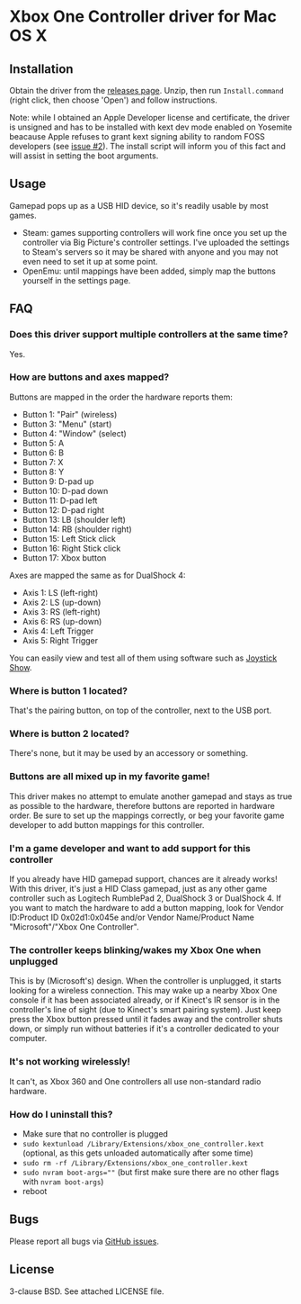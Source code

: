 # Xbox One Controller driver for Mac OS X

## Installation

Obtain the driver from the [releases page](https://github.com/lloeki/xbox_one_controller/releases). Unzip, then run `Install.command` (right click, then choose 'Open') and follow instructions.

Note: while I obtained an Apple Developer license and certificate, the driver is unsigned and has to be installed with kext dev mode enabled on Yosemite beacause Apple refuses to grant kext signing ability to random FOSS developers (see [issue #2](https://github.com/lloeki/xbox_one_controller/issues/2)). The install script will inform you of this fact and will assist in setting the boot arguments.

## Usage

Gamepad pops up as a USB HID device, so it's readily usable by most games.

- Steam: games supporting controllers will work fine once you set up the controller via Big Picture's controller settings. I've uploaded the settings to Steam's servers so it may be shared with anyone and you may not even need to set it up at some point.
- OpenEmu: until mappings have been added, simply map the buttons yourself in the settings page.

## FAQ

### Does this driver support multiple controllers at the same time?

Yes.

### How are buttons and axes mapped?

Buttons are mapped in the order the hardware reports them:

- Button 1: "Pair" (wireless)
- Button 3: "Menu" (start)
- Button 4: "Window" (select)
- Button 5: A
- Button 6: B
- Button 7: X
- Button 8: Y
- Button 9: D-pad up
- Button 10: D-pad down
- Button 11: D-pad left
- Button 12: D-pad right
- Button 13: LB (shoulder left)
- Button 14: RB (shoulder right)
- Button 15: Left Stick click
- Button 16: Right Stick click
- Button 17: Xbox button

Axes are mapped the same as for DualShock 4:

- Axis 1: LS (left-right)
- Axis 2: LS (up-down)
- Axis 3: RS (left-right)
- Axis 6: RS (up-down)
- Axis 4: Left Trigger
- Axis 5: Right Trigger

You can easily view and test all of them using software such as [Joystick Show](https://itunes.apple.com/fr/app/joystick-show/id515886877).

### Where is button 1 located?

That's the pairing button, on top of the controller, next to the USB port.

### Where is button 2 located?

There's none, but it may be used by an accessory or something.

### Buttons are all mixed up in my favorite game!

This driver makes no attempt to emulate another gamepad and stays as true as possible to the hardware, therefore buttons are reported in hardware order. Be sure to set up the mappings correctly, or beg your favorite game developer to add button mappings for this controller.

### I'm a game developer and want to add support for this controller

If you already have HID gamepad support, chances are it already works! With this driver, it's just a HID Class gamepad, just as any other game controller such as Logitech RumblePad 2, DualShock 3 or DualShock 4. If you want to match the hardware to add a button mapping, look for Vendor ID:Product ID 0x02d1:0x045e and/or Vendor Name/Product Name "Microsoft"/"Xbox One Controller".

### The controller keeps blinking/wakes my Xbox One when unplugged

This is by (Microsoft's) design. When the controller is unplugged, it starts looking for a wireless connection. This may wake up a nearby Xbox One console if it has been associated already, or if Kinect's IR sensor is in the controller's line of sight (due to Kinect's smart pairing system). Just keep press the Xbox button pressed until it fades away and the controller shuts down, or simply run without batteries if it's a controller dedicated to your computer.

### It's not working wirelessly!

It can't, as Xbox 360 and One controllers all use non-standard radio hardware.

### How do I uninstall this?

- Make sure that no controller is plugged
- `sudo kextunload /Library/Extensions/xbox_one_controller.kext` (optional, as this gets unloaded automatically after some time)
- `sudo rm -rf /Library/Extensions/xbox_one_controller.kext`
- `sudo nvram boot-args=""` (but first make sure there are no other flags with `nvram boot-args`)
- reboot

## Bugs

Please report all bugs via [GitHub issues](https://github.com/lloeki/xbox_one_controller/issues).

## License

3-clause BSD. See attached LICENSE file.
